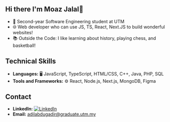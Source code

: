 ## Hi there I'm Moaz Jalal👋

- 🔭 Second-year Software Engineering student at UTM
- :globe_with_meridians: Web developer who can use JS, TS, React, Next.JS to build wonderful websites! 
- 📚 Outside the Code: I like learning about history, playing chess, and basketball!

## Technical Skills

- **Languages:** 🖥️ JavaScript, TypeScript, HTML/CSS, C++, Java, PHP, SQL 
- **Tools and Frameworks:** ⚙️ React, Node.js, Next.js, MongoDB, Figma

## Contact 

- **LinkedIn:** [![LinkedIn](https://img.shields.io/badge/LinkedIn-0A66C2?style=flat&logo=linkedin&logoColor=white)](https://www.linkedin.com/in/moaz-jalal-b761012a8/)
- **Email:** adilabdugadir@graduate.utm.my
<!--
**MoazJalal02/MoazJalal02** is a ✨ _special_ ✨ repository because its `README.md` (this file) appears on your GitHub profile.

Here are some ideas to get you started:

- 👯 I’m looking to collaborate on ...
- 🤔 I’m looking for help with ...
- 💬 Ask me about ...
- 📫 How to reach me: ...
- 😄 Pronouns: ...
- ⚡ Fun fact: ...
-->
